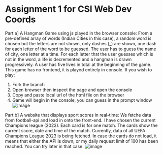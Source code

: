 # Assignment 1 for CSI Web Dev Coords

Part a] A Hangman Game using js played in the browser console: From a pre-defined array of words (Indian Cities in this case), a random word is chosen but the letters are not shown, only dashes (_) are shown, one dash for each letter of the word to be guessed. The user has to guess the name of city, one letter at a time. For each letter that the user guesses which is not in the word, a life is decremented and a hangman is drawn progressively. A user has five lives in total at the beginning of the game. This game has no frontend, it is played entirely in console. If you wish to play:
  1. Fork the branch
  2. Open browser then inspect the page and open the console
  4. Copy and paste local url of the html file on the browser
  5. Game will begin in the console, you can guess in the prompt window
![image](https://github.com/nio2004/CSI-WEB-DEV/assets/123110966/913ac782-65ec-44b5-beee-be139aac99fb)

Part b] A website that displays sport scores in real-time: We fetche data from football-api and load in onto the front-end. I have chosen the current Champions league (2023). Each card is for one match. The cards show the current score, date and time of the match. Currently, data of all UEFA Champions League 2023 is being fetched. In case the cards do not load, it means that either the API is down, or my daily request limit of 100 has been reached. You can try later in that case. 
![image](https://github.com/nio2004/CSI-WEB-DEV/assets/123110966/66fb4dfc-f303-4fa9-b1a4-65578debbafd)




